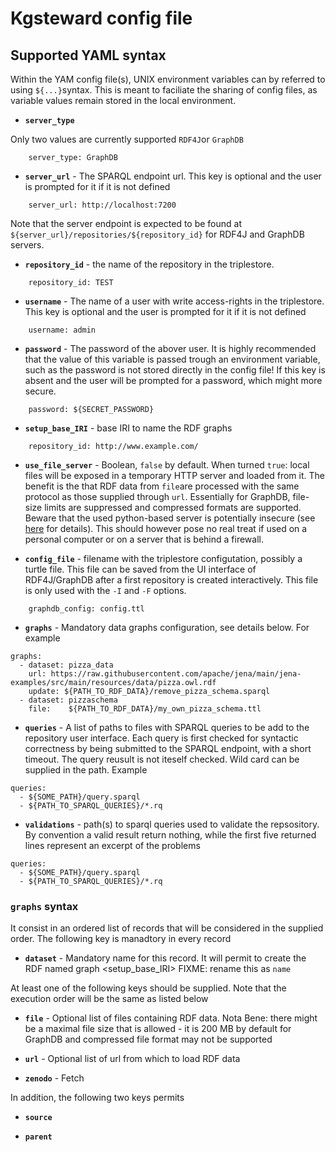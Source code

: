 # Kgsteward config file

## Supported YAML syntax

Within the YAM config file(s), UNIX environment variables can by referred to using `${...}`syntax. This is meant to faciliate the sharing of config files, as variable values remain stored in the local environment.


* __`server_type`__ 

Only two values are currently supported `RDF4J`or `GraphDB`

```{yaml}
    server_type: GraphDB
```

* __`server_url`__ - The SPARQL endpoint url. This key is optional and the user is prompted for it if it is not defined

```{yaml}
    server_url: http://localhost:7200
```
Note that the server endpoint is expected to be found at `${server_url}/repositories/${repository_id}` for RDF4J and GraphDB servers.

* __`repository_id`__ - the name of the repository in the triplestore.

```{yaml}
    repository_id: TEST
```

* __`username`__ - The name of a user with write access-rights in the triplestore. This key is optional and the user is prompted for it if it is not defined

```{yaml}
    username: admin
```

* __`password`__ - The password of the abover user. It is highly recommended that the value of this variable is passed trough an environment variable, such as the password is not stored directly in the config file! If this key is absent and the user will be prompted for a password, which might more secure.

```{yaml}
    password: ${SECRET_PASSWORD}
```

* __`setup_base_IRI`__ - base IRI to name the RDF graphs 

```{yaml}
    repository_id: http://www.example.com/
```
* __`use_file_server`__ - Boolean, `false` by default. When turned `true`: local files will be exposed in a temporary HTTP server and loaded from it. The benefit is the that RDF data from `file`are processed with the same protocol as those supplied through `url`. Essentially for GraphDB, file-size limits are suppressed and compressed formats are supported. Beware that the used python-based server is potentially insecure (see [here](https://docs.python.org/3/library/http.server.html) for details). This should however pose no real treat if used on a personal computer or on a server that is behind a firewall. 

* __`config_file`__ - filename with the triplestore configutation, possibly a turtle file. This file can be saved from the UI interface of RDF4J/GraphDB after a first repository is created interactively. This file is only used with the `-I` and `-F` options.

```{yaml}
    graphdb_config: config.ttl
```

* __`graphs`__ - Mandatory data graphs configuration, see details below. For example

```{yaml}
graphs:
  - dataset: pizza_data
    url: https://raw.githubusercontent.com/apache/jena/main/jena-examples/src/main/resources/data/pizza.owl.rdf
    update: ${PATH_TO_RDF_DATA}/remove_pizza_schema.sparql
  - dataset: pizzaschema
    file:    ${PATH_TO_RDF_DATA}/my_own_pizza_schema.ttl
```

* __`queries`__ - A list of paths to files with SPARQL queries to be add to the repository user interface. Each query is first checked for syntactic correctness by being submitted to the SPARQL endpoint, with a short timeout. The query reusult is not iteself checked. Wild card can be supplied in the path. Example

```{yaml}
queries:
  - ${SOME_PATH}/query.sparql
  - ${PATH_TO_SPARQL_QUERIES}/*.rq
```

* __`validations`__ - path(s) to sparql queries used to validate the repsository.
By convention a valid result return nothing, while the first five returned lines
represent an excerpt of the problems

```{yaml}
queries:
  - ${SOME_PATH}/query.sparql
  - ${PATH_TO_SPARQL_QUERIES}/*.rq
```

### `graphs` syntax

It consist in an ordered list of records that will be considered in the supplied order. The following key is manadtory in every record

* __`dataset`__ - Mandatory name for this record. It will permit to create the RDF named graph <setup_base_IRI><dataset> FIXME: rename this as `name`

At least one of the following keys should be supplied. Note that the execution order will be the same as listed below

* __`file`__ - Optional list of files containing RDF data. Nota Bene: there might be a maximal file size that is allowed - it is 200 MB by default for GraphDB and compressed file format may not be supported 

* __`url`__ - Optional list of url from which to load RDF data

* __`zenodo`__ - Fetch 

In addition, the following two keys permits

* __`source`__

* __`parent`__
